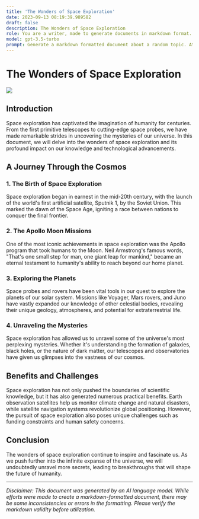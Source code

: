 ```yaml
---
title: 'The Wonders of Space Exploration'
date: 2023-09-13 08:19:39.989582
draft: false
description: The Wonders of Space Exploration
role: You are a writer, made to generate documents in markdown format. It is very important that all of the documents you generate are in valid markdown format.
model: gpt-3.5-turbo
prompt: Generate a markdown formatted document about a random topic. At the bottom, include a disclaimer explaining that the document was generated by you. The first line of the document should be the title. Make sure that the entire document is in proper markdown format, using a mix of various tags to make the document visually appealing.
---
```


# The Wonders of Space Exploration

![](https://www.example.com/images/space-exploration.jpg)

## Introduction

Space exploration has captivated the imagination of humanity for centuries. From the first primitive telescopes to cutting-edge space probes, we have made remarkable strides in uncovering the mysteries of our universe. In this document, we will delve into the wonders of space exploration and its profound impact on our knowledge and technological advancements.

## A Journey Through the Cosmos

### 1. The Birth of Space Exploration
Space exploration began in earnest in the mid-20th century, with the launch of the world's first artificial satellite, Sputnik 1, by the Soviet Union. This marked the dawn of the Space Age, igniting a race between nations to conquer the final frontier.

### 2. The Apollo Moon Missions
One of the most iconic achievements in space exploration was the Apollo program that took humans to the Moon. Neil Armstrong's famous words, "That's one small step for man, one giant leap for mankind," became an eternal testament to humanity's ability to reach beyond our home planet.

### 3. Exploring the Planets
Space probes and rovers have been vital tools in our quest to explore the planets of our solar system. Missions like Voyager, Mars rovers, and Juno have vastly expanded our knowledge of other celestial bodies, revealing their unique geology, atmospheres, and potential for extraterrestrial life.

### 4. Unraveling the Mysteries
Space exploration has allowed us to unravel some of the universe's most perplexing mysteries. Whether it's understanding the formation of galaxies, black holes, or the nature of dark matter, our telescopes and observatories have given us glimpses into the vastness of our cosmos.

## Benefits and Challenges

Space exploration has not only pushed the boundaries of scientific knowledge, but it has also generated numerous practical benefits. Earth observation satellites help us monitor climate change and natural disasters, while satellite navigation systems revolutionize global positioning. However, the pursuit of space exploration also poses unique challenges such as funding constraints and human safety concerns.

## Conclusion

The wonders of space exploration continue to inspire and fascinate us. As we push further into the infinite expanse of the universe, we will undoubtedly unravel more secrets, leading to breakthroughs that will shape the future of humanity.

---

*Disclaimer: This document was generated by an AI language model. While efforts were made to create a markdown-formatted document, there may be some inconsistencies or errors in the formatting. Please verify the markdown validity before utilization.*